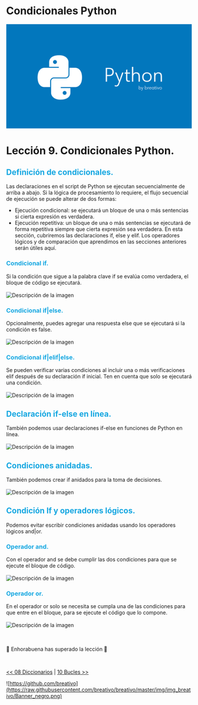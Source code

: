 # Condicionales Python

![Variables Python](https://github.com/breativo/Python_by_breativo/blob/master/img/Banner_Python_by_breativo.png?raw=true)

# Lección 9. Condicionales Python.

<h2 style="color:#15A7E1">Definición de condicionales.</h2>
Las declaraciones en el script de Python se ejecutan secuencialmente de arriba a abajo. Si la lógica de procesamiento lo requiere, el flujo secuencial de ejecución se puede alterar de dos formas:

</br>

* Ejecución condicional: se ejecutará un bloque de una o más sentencias si cierta expresión es verdadera.
* Ejecución repetitiva: un bloque de una o más sentencias se ejecutará de forma repetitiva siempre que cierta expresión sea verdadera. En esta sección, cubriremos las declaraciones if, else y elif. Los operadores lógicos y de comparación que aprendimos en las secciones anteriores serán útiles aquí.

<h3 style="color:#15A7E1">Condicional if.</h3>
Si la condición que sigue a la palabra clave if  se evalúa como verdadera, el bloque de código se ejecutará. 

</br>
</br>
<image src="./img/syntaxis_condicionales.png" alt="Descripción de la imagen">
</br>

<h3 style="color:#15A7E1">Condicional if|else.</h3>
Opcionalmente, puedes agregar una respuesta else que se ejecutará si la condición es false.

</br>
</br>
<image src="./img/condicionales.png" alt="Descripción de la imagen">
</br>

<h3 style="color:#15A7E1">Condicional if|elif|else.</h3>
Se pueden verificar varias condiciones al incluir una o más verificaciones elif después de su declaración if inicial. Ten en cuenta que solo se ejecutará una condición.

</br>
</br>
<image src="./img/if_elif_else.png" alt="Descripción de la imagen">
</br>

<h2 style="color:#15A7E1">Declaración if-else en línea.</h2>
También podemos usar declaraciones if-else en funciones de Python en línea. 

</br>
</br>
<image src="./img/if_else_linea.png" alt="Descripción de la imagen">
</br>

<h2 style="color:#15A7E1">Condiciones anidadas.</h2>
También podemos crear if anidados para la toma de decisiones.

</br>
</br>
<image src="./img/condicionales_anidadas.png" alt="Descripción de la imagen">
</br>

<h2 style="color:#15A7E1">Condición If y operadores lógicos.</h2>
Podemos evitar escribir condiciones anidadas usando los operadores lógicos and|or.
<h3 style="color:#15A7E1">Operador and.</h3>
Con el operador and se debe cumplir las dos condiciones para que se ejecute el bloque de código.
</br>
</br>
<image src="./img/and.png" alt="Descripción de la imagen">
</br>

<h3 style="color:#15A7E1">Operador or.</h3>
En el operador or solo se necesita se cumpla una de las condiciones para que entre en el bloque, para se ejecute el código que lo compone.
</br>
</br>
<image src="./img/or.png" alt="Descripción de la imagen">
</br>

</br>
</br>

🎉 Enhorabuena has superado la lección 🎉

</br>

[<< 08 Diccionarios](../08_Diccionarios_Python) | [10 Bucles >>](../10_Bucles_Python)

![https://github.com/breativo](https://raw.githubusercontent.com/breativo/breativo/master/img/img_breativo/Banner_negro.png)


